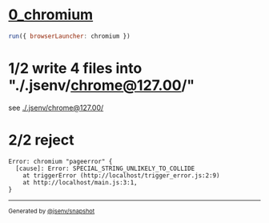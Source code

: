 # [0_chromium](../../js_throw_dev.test.mjs#L26)

```js
run({ browserLauncher: chromium })
```

# 1/2 write 4 files into "./.jsenv/chrome@127.00/"

see [./.jsenv/chrome@127.00/](./.jsenv/chrome@127.00/)

# 2/2 reject

```console
Error: chromium "pageerror" {
  [cause]: Error: SPECIAL_STRING_UNLIKELY_TO_COLLIDE
    at triggerError (http://localhost/trigger_error.js:2:9)
    at http://localhost/main.js:3:1,
}
```
---

<sub>
  Generated by <a href="https://github.com/jsenv/core/tree/main/packages/independent/snapshot">@jsenv/snapshot</a>
</sub>